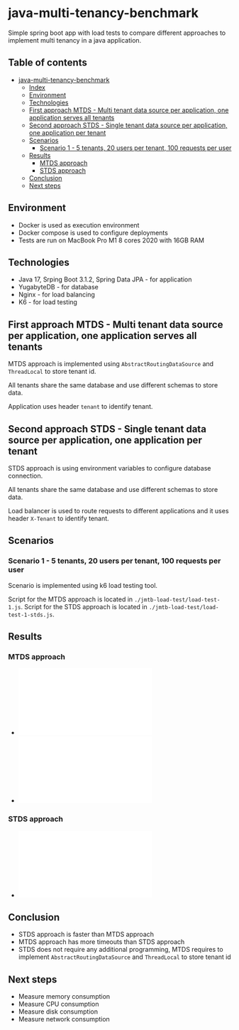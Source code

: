 # java-multi-tenancy-benchmark

Simple spring boot app with load tests to compare different approaches to implement multi tenancy in a java application.

## Table of contents

* [java-multi-tenancy-benchmark](#java-multi-tenancy-benchmark)
  * [Index](#index)
  * [Environment](#environment)
  * [Technologies](#technologies)
  * [First approach MTDS - Multi tenant data source per application, one application serves all tenants](#first-approach-mtds---multi-tenant-data-source-per-application-one-application-serves-all-tenants)
  * [Second approach STDS - Single tenant data source per application, one application per tenant](#second-approach-stds---single-tenant-data-source-per-application-one-application-per-tenant)
  * [Scenarios](#scenarios)
    * [Scenario 1 - 5 tenants, 20 users per tenant, 100 requests per user](#scenario-1---5-tenants-20-users-per-tenant-100-requests-per-user)
  * [Results](#results)
    * [MTDS approach](#mtds-approach)
    * [STDS approach](#stds-approach)
  * [Conclusion](#conclusion)
  * [Next steps](#next-steps)

## Environment

- Docker is used as execution environment
- Docker compose is used to configure deployments
- Tests are run on MacBook Pro M1 8 cores 2020 with 16GB RAM

## Technologies

- Java 17, Srping Boot 3.1.2, Spring Data JPA - for application
- YugabyteDB - for database
- Nginx - for load balancing
- K6 - for load testing

## First approach MTDS - Multi tenant data source per application, one application serves all tenants

MTDS approach is implemented using `AbstractRoutingDataSource` and `ThreadLocal` to store tenant id.

All tenants share the same database and use different schemas to store data.

Application uses header `tenant` to identify tenant.

## Second approach STDS - Single tenant data source per application, one application per tenant

STDS approach is using environment variables to configure database connection.

All tenants share the same database and use different schemas to store data.

Load balancer is used to route requests to different applications and it uses header `X-Tenant` to identify tenant.

## Scenarios

### Scenario 1 - 5 tenants, 20 users per tenant, 100 requests per user

Scenario is implemented using k6 load testing tool.

Script for the MTDS approach is located in `./jmtb-load-test/load-test-1.js`.
Script for the STDS approach is located in `./jmtb-load-test/load-test-1-stds.js`.

## Results

### MTDS approach
- ![Scenario 1, MTDS approach, one application](./results/load-test-1.html)
- ![Scenario 1, MTDS approach, 3 applications, load balancer in front](./results/load-test-1_3instances.html)

### STDS approach
- ![Scenario 1, STDS approach, 5 applications, load balancer in front](./results/load-test-1-stds.html)


## Conclusion

- STDS approach is faster than MTDS approach
- MTDS approach has more timeouts than STDS approach
- STDS does not require any additional programming, MTDS requires to implement `AbstractRoutingDataSource` and `ThreadLocal` to store tenant id

## Next steps

- Measure memory consumption
- Measure CPU consumption
- Measure disk consumption
- Measure network consumption


